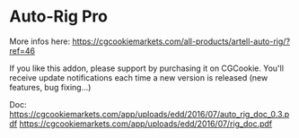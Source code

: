 # Auto-Rig Pro
More infos here:
https://cgcookiemarkets.com/all-products/artell-auto-rig/?ref=46

If you like this addon, please support by purchasing it on CGCookie. You'll receive update notifications each time a new version is released (new features, bug fixing...)

Doc:
https://cgcookiemarkets.com/app/uploads/edd/2016/07/auto_rig_doc_0.3.pdf
https://cgcookiemarkets.com/app/uploads/edd/2016/07/rig_doc.pdf
